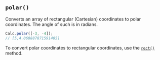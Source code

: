 ## `polar()`

Converts an array of rectangular (Cartesian) coordinates to polar coordinates. The angle of such is in radians.

```javascript
Calc.polar([-3, -4]);
// [5,4.068887871591405]
```

To convert polar coordinates to rectangular coordinates, use the [`rect()`](/calc/docs/rect/) method.

